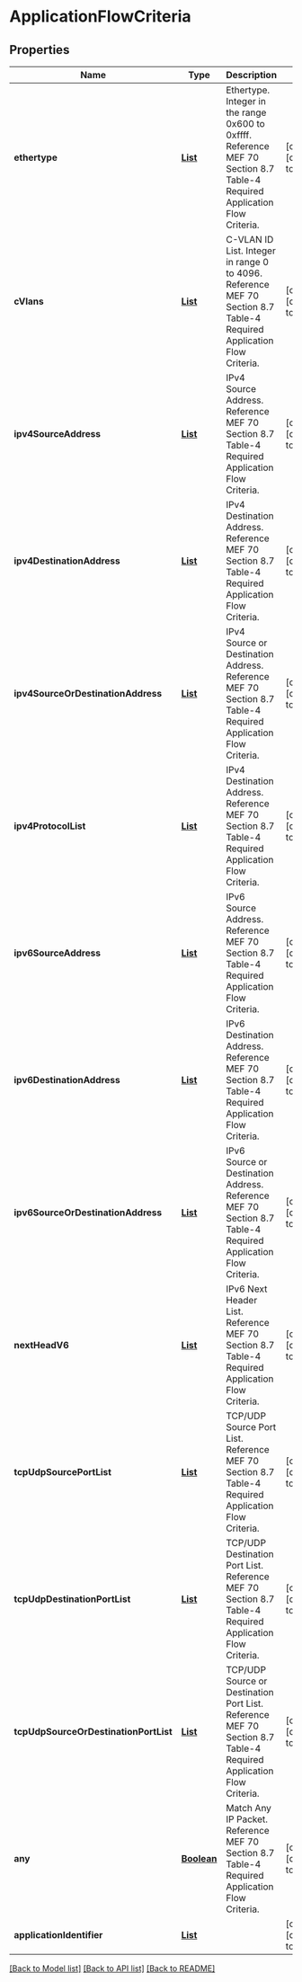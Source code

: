 # ApplicationFlowCriteria
## Properties

Name | Type | Description | Notes
------------ | ------------- | ------------- | -------------
**ethertype** | [**List**](integer.md) | Ethertype. Integer in the range 0x600 to 0xffff. Reference MEF 70 Section 8.7 Table-4 Required Application Flow Criteria. | [optional] [default to null]
**cVlans** | [**List**](integer.md) | C-VLAN ID List. Integer in range 0 to 4096. Reference MEF 70 Section 8.7 Table-4 Required Application Flow Criteria. | [optional] [default to null]
**ipv4SourceAddress** | [**List**](Ipv4Prefix.md) | IPv4 Source Address. Reference MEF 70 Section 8.7 Table-4 Required Application Flow Criteria. | [optional] [default to null]
**ipv4DestinationAddress** | [**List**](Ipv4Prefix.md) | IPv4 Destination Address. Reference MEF 70 Section 8.7 Table-4 Required Application Flow Criteria. | [optional] [default to null]
**ipv4SourceOrDestinationAddress** | [**List**](Ipv4Prefix.md) | IPv4 Source or Destination Address. Reference MEF 70 Section 8.7 Table-4 Required Application Flow Criteria. | [optional] [default to null]
**ipv4ProtocolList** | [**List**](integer.md) | IPv4 Destination Address. Reference MEF 70 Section 8.7 Table-4 Required Application Flow Criteria. | [optional] [default to null]
**ipv6SourceAddress** | [**List**](Ipv6Prefix.md) | IPv6 Source Address. Reference MEF 70 Section 8.7 Table-4 Required Application Flow Criteria. | [optional] [default to null]
**ipv6DestinationAddress** | [**List**](Ipv6Prefix.md) | IPv6 Destination Address. Reference MEF 70 Section 8.7 Table-4 Required Application Flow Criteria. | [optional] [default to null]
**ipv6SourceOrDestinationAddress** | [**List**](Ipv6Prefix.md) | IPv6 Source or Destination Address. Reference MEF 70 Section 8.7 Table-4 Required Application Flow Criteria. | [optional] [default to null]
**nextHeadV6** | [**List**](integer.md) | IPv6 Next Header List. Reference MEF 70 Section 8.7 Table-4 Required Application Flow Criteria. | [optional] [default to null]
**tcpUdpSourcePortList** | [**List**](integer.md) | TCP/UDP Source Port List. Reference MEF 70 Section 8.7 Table-4 Required Application Flow Criteria. | [optional] [default to null]
**tcpUdpDestinationPortList** | [**List**](integer.md) | TCP/UDP Destination Port List. Reference MEF 70 Section 8.7 Table-4 Required Application Flow Criteria. | [optional] [default to null]
**tcpUdpSourceOrDestinationPortList** | [**List**](integer.md) | TCP/UDP Source or Destination Port List. Reference MEF 70 Section 8.7 Table-4 Required Application Flow Criteria. | [optional] [default to null]
**any** | [**Boolean**](boolean.md) | Match Any IP Packet. Reference MEF 70 Section 8.7 Table-4 Required Application Flow Criteria. | [optional] [default to null]
**applicationIdentifier** | [**List**](ApplicationIdentifier.md) |  | [optional] [default to null]

[[Back to Model list]](../README.md#documentation-for-models) [[Back to API list]](../README.md#documentation-for-api-endpoints) [[Back to README]](../README.md)

